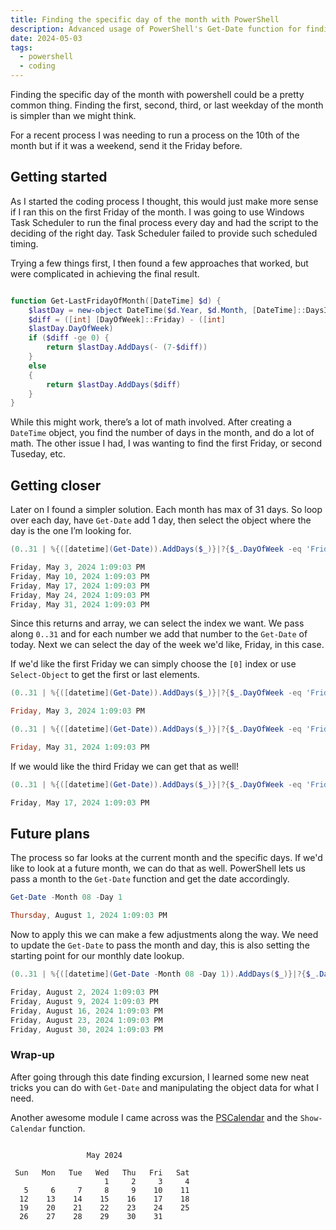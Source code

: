 ```yaml
---
title: Finding the specific day of the month with PowerShell
description: Advanced usage of PowerShell's Get-Date function for finding dates
date: 2024-05-03 
tags:
  - powershell
  - coding
---
```


Finding the specific day of the month with powershell could be a pretty common thing. Finding the first, second, third, or last weekday of the month is simpler than we might think.

For a recent process I was needing to run a process on the 10th of the month but if it was a weekend, send it the Friday before. 

## Getting started

As I started the coding process I thought, this would just make more sense if I ran this on the first Friday of the month. I was going to use Windows Task Scheduler to run the final process every day and had the script to the deciding of the right day. Task Scheduler failed to provide such scheduled timing. 

Trying a few things first, I then found a few approaches that worked, but were complicated in achieving the final result. 

```powershell

function Get-LastFridayOfMonth([DateTime] $d) {
    $lastDay = new-object DateTime($d.Year, $d.Month, [DateTime]::DaysInMonth($d.Year, $d.Month))
    $diff = ([int] [DayOfWeek]::Friday) - ([int]
    $lastDay.DayOfWeek)
    if ($diff -ge 0) {
        return $lastDay.AddDays(- (7-$diff))
    }
    else
    {
        return $lastDay.AddDays($diff)
    }
}
```

While this might work, there’s a lot of math involved. After creating a `DateTime` object, you find the number of days in the month, and do a lot of math. The other issue I had, I was wanting to find the first Friday, or second Tuseday, etc. 

## Getting closer

Later on I found a simpler solution. Each month has max of 31 days. So loop over each day, have `Get-Date` add 1 day, then select the object where the day is the one I’m looking for. 

```powershell
(0..31 | %{([datetime](Get-Date)).AddDays($_)}|?{$_.DayOfWeek -eq 'Friday'})

Friday, May 3, 2024 1:09:03 PM
Friday, May 10, 2024 1:09:03 PM
Friday, May 17, 2024 1:09:03 PM
Friday, May 24, 2024 1:09:03 PM
Friday, May 31, 2024 1:09:03 PM

```

Since this returns and array, we can select the index we want. We pass along `0..31` and for each number we add that number to the `Get-Date` of today. Next we can select the day of the week we'd like, Friday, in this case. 

If we'd like the first Friday we can simply choose the `[0]` index or use `Select-Object` to get the first or last elements. 


```powershell
(0..31 | %{([datetime](Get-Date)).AddDays($_)}|?{$_.DayOfWeek -eq 'Friday'}) | Select-Object -First 1

Friday, May 3, 2024 1:09:03 PM

(0..31 | %{([datetime](Get-Date)).AddDays($_)}|?{$_.DayOfWeek -eq 'Friday'}) | Select-Object -Last 1

Friday, May 31, 2024 1:09:03 PM

```

If we would like the third Friday we can get that as well! 

```powershell
(0..31 | %{([datetime](Get-Date)).AddDays($_)}|?{$_.DayOfWeek -eq 'Friday'})[2]

Friday, May 17, 2024 1:09:03 PM

```

## Future plans

The process so far looks at the current month and the specific days. If we'd like to look at a future month, we can do that as well. PowerShell lets us pass a month to the `Get-Date` function and get the date accordingly. 

```powershell 
Get-Date -Month 08 -Day 1

Thursday, August 1, 2024 1:09:03 PM

```

Now to apply this we can make a few adjustments along the way. We need to update the `Get-Date` to pass the month and day, this is also setting the starting point for our monthly date lookup. 

```powershell
(0..31 | %{([datetime](Get-Date -Month 08 -Day 1)).AddDays($_)}|?{$_.DayOfWeek -eq 'Friday'})

Friday, August 2, 2024 1:09:03 PM
Friday, August 9, 2024 1:09:03 PM
Friday, August 16, 2024 1:09:03 PM
Friday, August 23, 2024 1:09:03 PM
Friday, August 30, 2024 1:09:03 PM

```

### Wrap-up

After going through this date finding excursion, I learned some new neat tricks you can do with `Get-Date` and manipulating the object data for what I need.

Another awesome module I came across was the [PSCalendar](https://github.com/jdhitsolutions/PSCalendar) and the `Show-Calendar` function. 


```text

                 May 2024

 Sun   Mon   Tue   Wed   Thu   Fri   Sat
                     1     2     3     4
   5     6     7     8     9    10    11
  12    13    14    15    16    17    18
  19    20    21    22    23    24    25
  26    27    28    29    30    31      

```